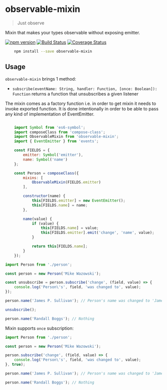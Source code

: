 # observable-mixin

> Just observe

Mixin that makes your types observable without exposing emitter.

[![npm version](https://badge.fury.io/js/observable-mixin.svg)](https://www.npmjs.com/package/observable-mixin)
[![Build Status](https://secure.travis-ci.org/ziflex/observable-mixin.svg?branch=master)](http://travis-ci.org/ziflex/observable-mixin)
[![Coverage Status](https://coveralls.io/repos/github/ziflex/observable-mixin/badge.svg?branch=master)](https://coveralls.io/github/ziflex/observable-mixin)

````sh
    npm install --save observable-mixin
````

## Usage

``observable-mixin`` brings 1 method:
- ``subscribe(eventName: String, handler: Function, [once: Boolean]): Function`` returns a function that unsubscribes a given listener

The mixin comes as a factory function i.e. in order to get mixin it needs to invoke exported function.
It is done intentionally in order to be able to pass any kind of implementation of EventEmitter.

````javascript

    import Symbol from 'es6-symbol';
    import composeClass from 'compose-class';
    import ObservableMixin from 'observable-mixin';
    import { EventEmitter } from 'events';

    const FIELDS = {
        emitter: Symbol('emitter'),
        name: Symbol('name')
    };

    const Person = composeClass({
        mixins: [
            ObservableMixin(FIELDS.emitter)
        ],

        constructor(name) {
            this[FIELDS.emitter] = new EventEmitter();
            this[FIELDS.name] = name;
        },

        name(value) {
            if (value) {
                this[FIELDS.name] = value;
                this[FIELDS.emitter].emit('change', 'name', value);
            }

            return this[FIELDS.name];
        }
    });

````

````javascript
import Person from './person';

const person = new Person('Mike Wazowski');

const unsubscribe = person.subscribe('change', (field, value) => {
    console.log('Person\'s', field, 'was changed to', value);
});

person.name('James P. Sullivan'); // Person's name was changed to 'James P. Sullivan'

unsubscribe();

person.name('Randall Boggs'); // Nothing

````

Mixin supports ``once`` subscription:

````javascript
import Person from './person';

const person = new Person('Mike Wazowski');

person.subscribe('change', (field, value) => {
    console.log('Person\'s', field, 'was changed to', value);
}, true);

person.name('James P. Sullivan'); // Person's name was changed to 'James P. Sullivan'

person.name('Randall Boggs'); // Nothing

````
